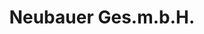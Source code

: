 ---
title: "Neubauer Ges.m.b.H."
url: /ehrenhausen-an-der-weinstrasse/neubauer-ges-m-b-h/
shop: Autowerkstatt
---